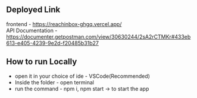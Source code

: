 ## Deployed Link
frontend - https://reachinbox-ghgq.vercel.app/ <br/>
API Documentation - https://documenter.getpostman.com/view/30630244/2sA2rCTMKr#433eb613-e405-4239-9e2d-f20485b31b27

## How to run Locally
- open it in your choice of ide - VSCode(Recommended)
- Inside the folder - open terminal
- run the command - npm i, npm start -> to start the app
